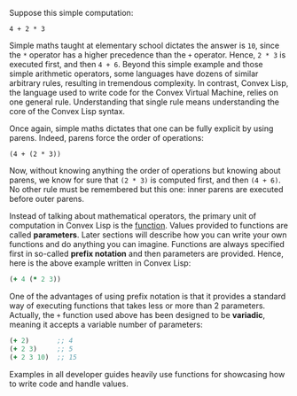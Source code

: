 Suppose this simple computation:

```
4 + 2 * 3
```

Simple maths taught at elementary school dictates the answer is `10`, since the `*` operator has a higher precedence than the `+` operator. Hence, `2 * 3` is executed first,
and then `4 + 6`. Beyond this simple example and those simple arithmetic operators, some languages have dozens of similar arbitrary rules, resulting in tremendous complexity.
In contrast, Convex Lisp, the language used to write code for the Convex Virtual Machine, relies on one general rule. Understanding that single rule means understanding the core
of the Convex Lisp syntax.

Once again, simple maths dictates that one can be fully explicit by using parens. Indeed, parens force the order of operations:

```
(4 + (2 * 3))
```

Now, without knowing anything the order of operations but knowing about parens, we know for sure that `(2 * 3)` is computed first, and then `(4 + 6)`. No other rule
must be remembered but this one: inner parens are executed before outer parens.

Instead of talking about mathematical operators, the primary unit of computation in Convex Lisp is the [function](/functions). Values provided to functions are called
**parameters**. Later sections will describe how you can write your own functions and do anything you can imagine. Functions are always specified first in so-called
**prefix notation** and then parameters are provided. Hence, here is the above example written in Convex Lisp:

```clojure
(+ 4 (* 2 3))
```

One of the advantages of using prefix notation is that it provides a standard way of executing functions that takes less or more than 2 parameters. Actually, the `+` function
used above has been designed to be **variadic**, meaning it accepts a variable number of parameters:

```clojure
(+ 2)       ;; 4
(+ 2 3)     ;; 5
(+ 2 3 10)  ;; 15
```

Examples in all developer guides heavily use functions for showcasing how to write code and handle values.
